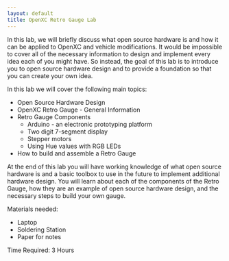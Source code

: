 ```yaml
---
layout: default
title: OpenXC Retro Gauge Lab
---
```


In this lab, we will briefly discuss what open source hardware is and how it
can be applied to OpenXC and vehicle modifications. It would be impossible to
cover all of the necessary information to design and implement every idea each
of you might have. So instead, the goal of this lab is to introduce you to open
source hardware design and to provide a foundation so that you can create your
own idea.

In this lab we will cover the following main topics:

* Open Source Hardware Design
* OpenXC Retro Gauge - General Information
* Retro Gauge Components
    * Arduino - an electronic prototyping platform
    * Two digit 7-segment display
    * Stepper motors
    * Using Hue values with RGB LEDs
* How to build and assemble a Retro Gauge

At the end of this lab you will have working knowledge of what open source
hardware is and a basic toolbox to use in the future to implement additional
hardware design.  You will learn about each of the components of the Retro
Gauge, how they are an example of open source hardware design, and the
necessary steps to build your own gauge.

Materials needed:

* Laptop
* Soldering Station
* Paper for notes

Time Required: 3 Hours

